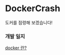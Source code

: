 # DockerCrash

도커를 점령해 보겠습니다!

### 개발 일지

[docker 란?](https://yuminee.github.io/2021/02/06/Docker/docker1)

